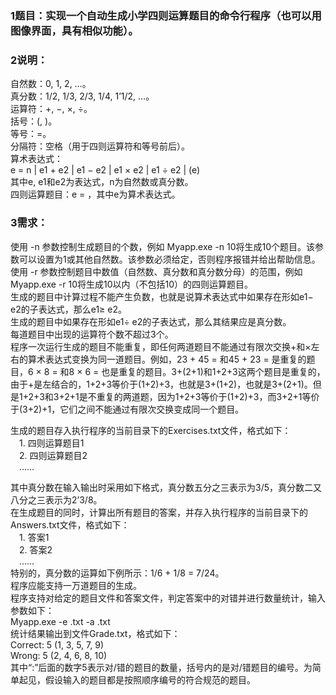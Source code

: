 ### 1题目：实现一个自动生成小学四则运算题目的命令行程序（也可以用图像界面，具有相似功能）。
### 2说明：
自然数：0, 1, 2, …。<br>
真分数：1/2, 1/3, 2/3, 1/4, 1’1/2, …。<br>
运算符：+, −, ×, ÷。<br>
括号：(, )。<br>
等号：=。<br>
分隔符：空格（用于四则运算符和等号前后）。<br>
算术表达式：<br>
e = n | e1 + e2 | e1 − e2 | e1 × e2 | e1 ÷ e2 | (e)<br>
其中e, e1和e2为表达式，n为自然数或真分数。<br>
四则运算题目：e = ，其中e为算术表达式。<br>
 
### 3需求：
使用 -n 参数控制生成题目的个数，例如 Myapp.exe -n 10将生成10个题目。该参数可以设置为1或其他自然数。该参数必须给定，否则程序报错并给出帮助信息。<br>
使用 -r 参数控制题目中数值（自然数、真分数和真分数分母）的范围，例如 Myapp.exe -r 10将生成10以内（不包括10）的四则运算题目。<br>
生成的题目中计算过程不能产生负数，也就是说算术表达式中如果存在形如e1− e2的子表达式，那么e1≥ e2。<br>
生成的题目中如果存在形如e1÷ e2的子表达式，那么其结果应是真分数。<br>
每道题目中出现的运算符个数不超过3个。<br>
程序一次运行生成的题目不能重复，即任何两道题目不能通过有限次交换+和×左右的算术表达式变换为同一道题目。例如，23 + 45 = 和45 + 23 = 是重复的题目，6 × 8 = 和8 × 6 = 也是重复的题目。3+(2+1)和1+2+3这两个题目是重复的，由于+是左结合的，1+2+3等价于(1+2)+3，也就是3+(1+2)，也就是3+(2+1)。但是1+2+3和3+2+1是不重复的两道题，因为1+2+3等价于(1+2)+3，而3+2+1等价于(3+2)+1，它们之间不能通过有限次交换变成同一个题目。<br>
<p align="left">生成的题目存入执行程序的当前目录下的Exercises.txt文件，格式如下：<br>
&emsp;1. 四则运算题目1<br>
&emsp;2. 四则运算题目2<br>
&emsp;……<br>
<p align="left">其中真分数在输入输出时采用如下格式，真分数五分之三表示为3/5，真分数二又八分之三表示为2’3/8。<br>
在生成题目的同时，计算出所有题目的答案，并存入执行程序的当前目录下的Answers.txt文件，格式如下：<br>
&emsp;1. 答案1<br>
&emsp;2. 答案2<br>
&emsp;……<br>
特别的，真分数的运算如下例所示：1/6 + 1/8 = 7/24。<br>
程序应能支持一万道题目的生成。<br>
程序支持对给定的题目文件和答案文件，判定答案中的对错并进行数量统计，输入参数如下：<br>
Myapp.exe -e <exercisefile>.txt -a <answerfile>.txt<br>
统计结果输出到文件Grade.txt，格式如下：<br>
Correct: 5 (1, 3, 5, 7, 9)<br>
Wrong: 5 (2, 4, 6, 8, 10)<br>
其中“:”后面的数字5表示对/错的题目的数量，括号内的是对/错题目的编号。为简单起见，假设输入的题目都是按照顺序编号的符合规范的题目。<br>
